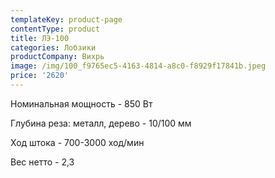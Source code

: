 ```yaml
---
templateKey: product-page
contentType: product
title: ЛЭ-100
categories: Лобзики
productCompany: Вихрь
image: /img/100_f9765ec5-4163-4814-a8c0-f8929f17841b.jpeg
price: '2620'
---
```

Номинальная мощность - 850 Вт

Глубина реза: металл, дерево - 10/100 мм

Ход штока - 700-3000 ход/мин

Вес нетто - 2,3

